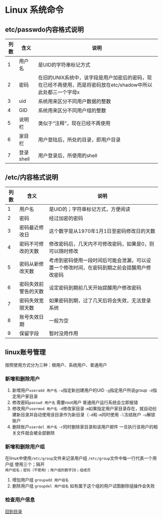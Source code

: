# Linux 系统命令
## etc/passwdo内容格式说明
列数|含义|说明
---|---|---
1|用户名|是UID的字符串标记方式
2|密码|在旧的UNIX系统中，该字段是用户加密后的密码，现在已经不再使用，而是将密码放在etc/shadow中所以此处都三一个字母x
3|uid|系统用来区分不同用户数据的整数
4|GID|系统用来区分不同用户组的整数
5|说明栏|类似于“注释”，现在已经不再使用
6|家目栏|用户登陆后，所处的目录，即用户目录
7|登录shell|用户登录后，所使用的shell
## /etc/内容格式说明
列数|含义|说明
---|---|---
1|用户名|是UID的；字符串标记方式，方便阅读
2|密码|经过加密的密码
3|密码最近修改日|这个数字是从1970年1月1日至密码修改日的天数
4|密码不可修改的天数|修改密码后，几天内不可修改密码，如果是0，则可以随时修改
5|密码从新修改天数|考虑到密码使用一段时间后可能会泄漏，可以设置一个修改时间，在密码到期之前会提醒用户修改密码
6|密码失效前警告的天数|设定密码到期前几天开始提醒用户修改密码
7|密码失效宽限天数|如果密码到期，过了几天后将会失效，无法登录系统
8|账号失效日期|一般为空
9|保留字段|暂时没用作用
## linux账号管理
按照使用方式分为三种：根用户、系统用户、普通用户
### 新增和删除用户
1. 新增用户`useradd 用户名` `-u`指定新创建用户的UID `-g`指定用户所说group `-d`指定用户家目录
2. 修改密码`passwd 用户名` 需要root用户 普通用户运行系统会立即报错
3. 修改用户`usermod 用户名` `-d`修改家目录`-m`如果指定用户家目录存在，就自动创建新目录并自动使用该目录作为新目录（`-d`和`-m`同时使用 `-l`冻结账户 `-u`解锁账户
4. 删除账户`userdel 用户名` `-r`同时删除家目录和该用户邮件 一旦执行该用户的相关文件就会被全部删除
### 新增和删除用户组
在linux中使用`/etc/group`文件来记录用户组
`/etc/group`文件中每一行代表一个用户组 使用三个；隔开  
`用户组名；密码（不使用）；用户组的数字ID；组成员`
1. 增加用户组 `groupadd 用户组名`
2. 删除用户组 `groupdel 用户组名` 如有属于这个组的用户试图删除组操作会失败
### 检查用户信息

[回到目录](index.md)